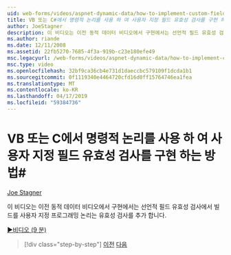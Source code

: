```yaml
---
uid: web-forms/videos/aspnet-dynamic-data/how-to-implement-custom-field-validation-with-imperative-logic-in-vb-or-c
title: VB 또는 C#에서 명령적 논리를 사용 하 여 사용자 지정 필드 유효성 검사를 구현 하는 방법 | Microsoft Docs
author: JoeStagner
description: 이 비디오는 이전 동적 데이터 비디오에서 구현에서는 선언적 필드 유효성 검사에서 빌드를 val에 사용자 지정 프로그래밍 논리를 추가 하는 중...
ms.author: riande
ms.date: 12/11/2008
ms.assetid: 22fb5270-7685-4f3a-919b-c23e180efe49
msc.legacyurl: /web-forms/videos/aspnet-dynamic-data/how-to-implement-custom-field-validation-with-imperative-logic-in-vb-or-c
msc.type: video
ms.openlocfilehash: 32bf9ca36cb4e731d1daeccbc579109f1dcda1b1
ms.sourcegitcommit: 0f1119340e4464720cfd16d0ff15764746ea1fea
ms.translationtype: MT
ms.contentlocale: ko-KR
ms.lasthandoff: 04/17/2019
ms.locfileid: "59384736"
---
```

# <a name="how-to-implement-custom-field-validation-with-imperative-logic-in-vb-or-c"></a>VB 또는 C에서 명령적 논리를 사용 하 여 사용자 지정 필드 유효성 검사를 구현 하는 방법\#

[Joe Stagner](https://github.com/JoeStagner)

이 비디오는 이전 동적 데이터 비디오에서 구현에서는 선언적 필드 유효성 검사에서 빌드를 사용자 지정 프로그래밍 논리는 유효성 검사를 추가 합니다.

[&#9654;비디오 (9 분)](https://channel9.msdn.com/Blogs/ASP-NET-Site-Videos/how-to-implement-custom-field-validation-with-imperative-logic-in-vb-or-c)

> [!div class="step-by-step"]
> [이전](how-to-use-attribute-validation-in-aspnet-dynamic-data-applications.md)
> [다음](how-to-remove-columns-from-your-dynamicdata-data-grids.md)
